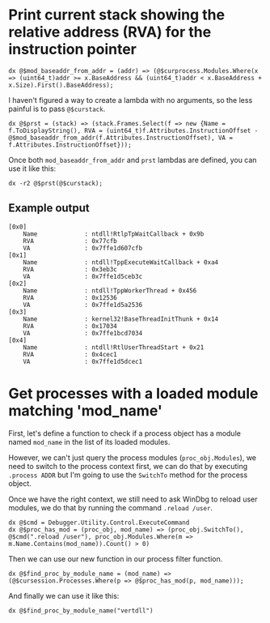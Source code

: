 # Print current stack showing the relative address (RVA) for the instruction pointer
`dx @$mod_baseaddr_from_addr = (addr) => (@$curprocess.Modules.Where(x => (uint64_t)addr >= x.BaseAddress && (uint64_t)addr < x.BaseAddress + x.Size).First().BaseAddress);`

I haven't figured a way to create a lambda with no arguments, so the less painful is to pass `@$curstack`.

`dx @$prst = (stack) => (stack.Frames.Select(f => new {Name = f.ToDisplayString(), RVA = (uint64_t)f.Attributes.InstructionOffset - @$mod_baseaddr_from_addr(f.Attributes.InstructionOffset), VA = f.Attributes.InstructionOffset}));`

Once both `mod_baseaddr_from_addr` and `prst` lambdas are defined, you can use it like this:

`dx -r2 @$prst(@$curstack);`

## Example output
    [0x0]
        Name             : ntdll!RtlpTpWaitCallback + 0x9b
        RVA              : 0x77cfb
        VA               : 0x7ffe1d607cfb
    [0x1]
        Name             : ntdll!TppExecuteWaitCallback + 0xa4
        RVA              : 0x3eb3c
        VA               : 0x7ffe1d5ceb3c
    [0x2]
        Name             : ntdll!TppWorkerThread + 0x456
        RVA              : 0x12536
        VA               : 0x7ffe1d5a2536
    [0x3]
        Name             : kernel32!BaseThreadInitThunk + 0x14
        RVA              : 0x17034
        VA               : 0x7ffe1bcd7034
    [0x4]
        Name             : ntdll!RtlUserThreadStart + 0x21
        RVA              : 0x4cec1
        VA               : 0x7ffe1d5dcec1

# Get processes with a loaded module matching 'mod_name'
First, let's define a function to check if a process object has a module named `mod_name` in the list of its loaded modules.

However, we can't just query the process modules (`proc_obj.Modules`), we need to switch to the process context first, we can do that by executing `.process ADDR` but I'm going to use the `SwitchTo` method for the process object.

Once we have the right context, we still need to ask WinDbg to reload user modules, we do that by running the command `.reload /user`.

```
dx @$cmd = Debugger.Utility.Control.ExecuteCommand
dx @$proc_has_mod = (proc_obj, mod_name) => (proc_obj.SwitchTo(), @$cmd(".reload /user"), proc_obj.Modules.Where(m => m.Name.Contains(mod_name)).Count() > 0)
```

Then we can use our new function in our process filter function.
```
dx @$find_proc_by_module_name = (mod_name) => (@$cursession.Processes.Where(p => @$proc_has_mod(p, mod_name)));
```

And finally we can use it like this:

`dx @$find_proc_by_module_name("vertdll")`